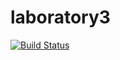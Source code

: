 # laboratory3
[![Build Status](https://travis-ci.org/tim-mi/laboratory3.svg?branch=master)](https://travis-ci.org/tim-mi/laboratory3)
